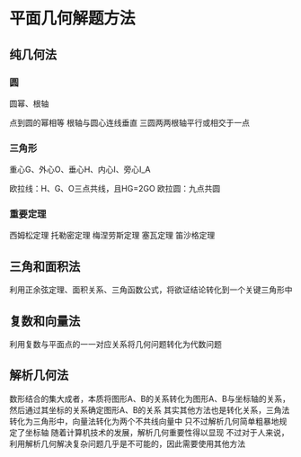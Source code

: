 # 平面几何解题方法

## 纯几何法

### 圆

圆幂、根轴

点到圆的幂相等
根轴与圆心连线垂直
三圆两两根轴平行或相交于一点

### 三角形

重心G、外心O、垂心H、内心I、旁心I_A

欧拉线：H、G、O三点共线，且HG=2GO
欧拉圆：九点共圆

### 重要定理

西姆松定理
托勒密定理
梅涅劳斯定理
塞瓦定理
笛沙格定理

## 三角和面积法

利用正余弦定理、面积关系、三角函数公式，将欲证结论转化到一个关键三角形中

## 复数和向量法

利用复数与平面点的一一对应关系将几何问题转化为代数问题

## 解析几何法

数形结合的集大成者，本质将图形A、B的关系转化为图形A、B与坐标轴的关系，然后通过其坐标的关系确定图形A、B的关系
其实其他方法也是转化关系，三角法转化为三角形中，向量法转化为两个不共线向量中
只不过解析几何简单粗暴地规定了坐标轴
随着计算机技术的发展，解析几何重要性得以显现
不过对于人来说，利用解析几何解决复杂问题几乎是不可能的，因此需要使用其他方法
